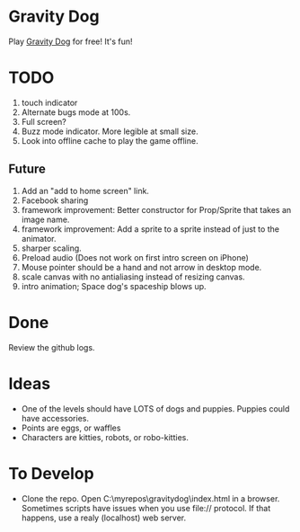 Gravity Dog
===========

Play [Gravity Dog](http://www.sparkyland.com/gravitydog) for free!  It's fun!

# TODO
1. touch indicator
1. Alternate bugs mode at 100s. 
1. Full screen?
1. Buzz mode indicator. More legible at small size. 
2. Look into offline cache to play the game offline.

## Future
1. Add an "add to home screen" link.
1. Facebook sharing
1. framework improvement: Better constructor for Prop/Sprite that takes an image name.
1. framework improvement: Add a sprite to a sprite instead of just to the animator.
5. sharper scaling.
5. Preload audio (Does not work on first intro screen on iPhone)
3. Mouse pointer should be a hand and not arrow in desktop mode.
5. scale canvas with no antialiasing instead of resizing canvas.
1. intro animation;  Space dog's spaceship blows up.

# Done
Review the github logs.

# Ideas
* One of the levels should have LOTS of dogs and puppies.  Puppies could have accessories.
* Points are eggs, or waffles
* Characters are kitties, robots, or robo-kitties.

# To Develop
* Clone the repo.  Open C:\myrepos\gravitydog\index.html in a browser.  Sometimes scripts have issues when you use file:// protocol.  If that happens, use a realy (localhost) web server.
